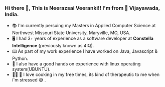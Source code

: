 ### Hi there 👋, This is Neerazsai Veeranki!! I'm from :round_pushpin: Vijayawada, India.


- :books:	I'm currently persuing my Masters in Applied Computer Science at Northwest Missouri State University, Maryville, MO, USA.
- :desktop_computer:	I had 3+ years of experience as a software developer at **Constella Intelligence** (previously known as 4IQ).
- :keyboard:	As part of my work experience I have worked on Java, Javascript & Python.
- :penguin:	I also have a good hands on experience with linux operating system(UBUNTU).
- :man_cook:	:stew:	I love cooking in my free times, its kind of therapeutic to me when i'm stressed :sweat_smile:	.

<!--
**neerazsai-veeranki/neerazsai-veeranki** is a ✨ _special_ ✨ repository because its `README.md` (this file) appears on your GitHub profile.

Here are some ideas to get you started:

- 🔭 I’m currently working on ...
- 🌱 I’m currently learning ...
- 👯 I’m looking to collaborate on ...
- 🤔 I’m looking for help with ...
- 💬 Ask me about ...
- 📫 How to reach me: ...
- 😄 Pronouns: ...
- ⚡ Fun fact: ...
-->

